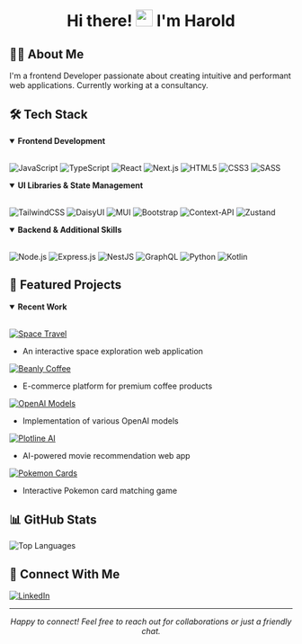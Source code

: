 <div align="center">
  <h1>
    Hi there! <img src="https://raw.githubusercontent.com/MartinHeinz/MartinHeinz/master/wave.gif" width="30px" height="30px"> I'm Harold
  </h1>
</div>

## 👨‍💻 About Me
I'm a frontend Developer passionate about creating intuitive and performant web applications. Currently working at a consultancy.

## 🛠️ Tech Stack
<details open>
<summary><b>Frontend Development</b></summary>
<br>
  
![JavaScript](https://img.shields.io/badge/JavaScript-F7DF1E?style=for-the-badge&logo=javascript&logoColor=black)
![TypeScript](https://img.shields.io/badge/TypeScript-007ACC?style=for-the-badge&logo=typescript&logoColor=white)
![React](https://img.shields.io/badge/react-%2320232a.svg?style=for-the-badge&logo=react&logoColor=%2361DAFB)
![Next.js](https://img.shields.io/badge/Next-black?style=for-the-badge&logo=next.js&logoColor=white)
![HTML5](https://img.shields.io/badge/HTML5-E34F26?style=for-the-badge&logo=html5&logoColor=white)
![CSS3](https://img.shields.io/badge/CSS3-1572B6?style=for-the-badge&logo=css3&logoColor=white)
![SASS](https://img.shields.io/badge/SASS-hotpink.svg?style=for-the-badge&logo=SASS&logoColor=white)
</details>

<details open>
<summary><b>UI Libraries & State Management</b></summary>
<br>

![TailwindCSS](https://img.shields.io/badge/tailwindcss-%2338B2AC.svg?style=for-the-badge&logo=tailwind-css&logoColor=white)
![DaisyUI](https://img.shields.io/badge/daisyui-5A0EF8?style=for-the-badge&logo=daisyui&logoColor=white)
![MUI](https://img.shields.io/badge/materialui-%230081CB.svg?style=for-the-badge&logo=material-ui&logoColor=white)
![Bootstrap](https://img.shields.io/badge/bootstrap-%23563D7C.svg?style=for-the-badge&logo=bootstrap&logoColor=white)
![Context-API](https://img.shields.io/badge/Context--Api-000000?style=for-the-badge&logo=react)
![Zustand](https://img.shields.io/badge/zustand-%2320232a.svg?style=for-the-badge&logo=react&logoColor=%2361DAFB)
</details>

<details open>
<summary><b>Backend & Additional Skills</b></summary>
<br>

![Node.js](https://img.shields.io/badge/node.js-6DA55F?style=for-the-badge&logo=node.js&logoColor=white)
![Express.js](https://img.shields.io/badge/express.js-%23404d59.svg?style=for-the-badge&logo=express&logoColor=%2361DAFB)
![NestJS](https://img.shields.io/badge/nestjs-%23E0234E.svg?style=for-the-badge&logo=nestjs&logoColor=white)
![GraphQL](https://img.shields.io/badge/-GraphQL-E10098?style=for-the-badge&logo=graphql&logoColor=white)
![Python](https://img.shields.io/badge/python-3670A0?style=for-the-badge&logo=python&logoColor=ffdd54)
![Kotlin](https://img.shields.io/badge/kotlin-%237F52FF.svg?style=for-the-badge&logo=kotlin&logoColor=white)
</details>

## 🚀 Featured Projects

<details open>
<summary><b>Recent Work</b></summary>
<br>

[![Space Travel](https://img.shields.io/badge/Space%20Travel-black?style=for-the-badge&logo=github)](https://github.com/CodeHunt101/space-travel)
- An interactive space exploration web application

[![Beanly Coffee](https://img.shields.io/badge/Beanly%20Coffee-brown?style=for-the-badge&logo=github)](https://github.com/CodeHunt101/beanly-coffee)
- E-commerce platform for premium coffee products

[![OpenAI Models](https://img.shields.io/badge/OpenAI%20Models-412991?style=for-the-badge&logo=openai)](https://github.com/CodeHunt101/openai-models)
- Implementation of various OpenAI models

[![Plotline AI](https://img.shields.io/badge/Plotline%20AI-black?style=for-the-badge&logo=github)](https://github.com/CodeHunt101/plotline-ai)
- AI-powered movie recommendation web app

[![Pokemon Cards](https://img.shields.io/badge/Pokemon%20Cards-E4405F?style=for-the-badge&logo=pokemon)](https://github.com/CodeHunt101/pokemon-matching-cards-project-phase-2)
- Interactive Pokemon card matching game
</details>

## 📊 GitHub Stats
![Top Languages](https://github-readme-stats.vercel.app/api/top-langs/?username=CodeHunt101&layout=compact&theme=tokyonight&hide=ruby)

## 🤝 Connect With Me
[![LinkedIn](https://img.shields.io/badge/linkedin-%230077B5.svg?style=for-the-badge&logo=linkedin&logoColor=white)](https://www.linkedin.com/in/harold-torres-marino/)
<!-- [![Medium](https://img.shields.io/badge/Medium-12100E?style=for-the-badge&logo=medium&logoColor=white)](https://haroldtm55.medium.com/) -->
<!-- [![Twitter](https://img.shields.io/badge/twitter-%231DA1F2.svg?style=for-the-badge&logo=Twitter&logoColor=white)](https://twitter.com/CodeHunt101) -->

---
<div align="center">
  <i>Happy to connect! Feel free to reach out for collaborations or just a friendly chat.</i>
</div>
